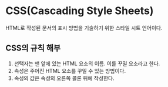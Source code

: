 # CSS(Cascading Style Sheets)

HTML로 작성된 문서의 표시 방법을 기술하기 위한 스타일 시트 언어이다.

## CSS의 규칙 해부

1. 선택자는 맨 앞에 있는 HTML 요소의 이름. 이를 꾸밀 요소라고 한다.
2. 속성은 주어진 HTML 요소를 꾸밀 수 있는 방법이다.
3. 속성의 값은 속성의 오른쪽 콜론 뒤에 작성한다.
